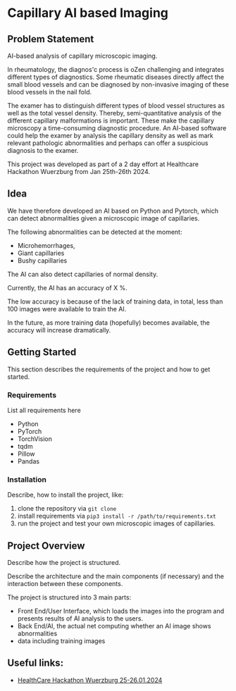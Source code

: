 # Capillary AI based Imaging

## Problem Statement

AI-based analysis of capillary microscopic imaging.

In rheumatology, the diagnos'c process is oZen challenging and integrates different types of
diagnostics.
Some rheumatic diseases directly affect the small blood vessels and can be
diagnosed by non-invasive imaging of these blood vessels in the nail fold.

The examer has to distinguish different types of blood vessel structures as well as the total vessel density.
Thereby, semi-quantitative analysis of the different capillary malformations is important. These make the
capillary microscopy a time-consuming diagnostic procedure. An AI-based software could help
the examer by analysis the capillary density as well as mark relevant pathologic abnormalities
and perhaps can offer a suspicious diagnosis to the examer.

This project was developed as part of a 2 day effort at Healthcare Hackathon Wuerzburg from Jan 25th-26th 2024.

## Idea

We have therefore developed an AI based on Python and Pytorch, which can detect abnormalities given a microscopic image
of capillaries.

The following abnormalities can be detected at the moment:

- Microhemorrhages,
- Giant capillaries
- Bushy capillaries

The AI can also detect capillaries of normal density.

Currently, the AI has an accuracy of X %.

The low accuracy is because of the lack of training data, in total, less than 100 images were available to train the AI.

In the future, as more training data (hopefully) becomes available, the accuracy will increase dramatically.

## Getting Started

This section describes the requirements of the project and how to get started.

### Requirements

List all requirements here

- Python
- PyTorch
- TorchVision
- tqdm
- Pillow
- Pandas

### Installation

Describe, how to install the project, like:

1) clone the repository via `git clone `
2) install requirements via `pip3 install -r /path/to/requirements.txt`
3) run the project and test your own microscopic images of capillaries.

## Project Overview

Describe how the project is structured.

Describe the architecture and the main components (if necessary) and the interaction between these components.

The project is structured into 3 main parts:

- Front End/User Interface, which loads the images into the program and presents results of AI analysis to the users.
- Back End/AI, the actual net computing whether an AI image shows abnormalities
- data including training images

## Useful links:

- [HealthCare Hackathon Wuerzburg 25-26.01.2024](https://www.healthcare-hackathon.info/hhwuerzburg)

